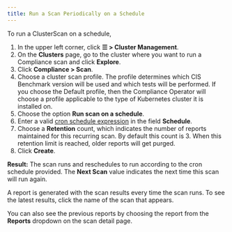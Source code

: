 ```yaml
---
title: Run a Scan Periodically on a Schedule
---
```


<head>
  <link rel="canonical" href="https://ranchermanager.docs.rancher.com/how-to-guides/advanced-user-guides/compliance-scan-guides/run-a-scan-periodically-on-a-schedule"/>
</head>

To run a ClusterScan on a schedule,

1. In the upper left corner, click **☰ > Cluster Management**.
1. On the **Clusters** page, go to the cluster where you want to run a Compliance scan and click **Explore**.
1. Click **Compliance > Scan**.
1. Choose a cluster scan profile. The profile determines which CIS Benchmark version will be used and which tests will be performed. If you choose the Default profile, then the Compliance Operator will choose a profile applicable to the type of Kubernetes cluster it is installed on.
1. Choose the option **Run scan on a schedule**.
1. Enter a valid <a href="https://en.wikipedia.org/wiki/Cron#CRON_expression" target="_blank">cron schedule expression</a> in the field **Schedule**.
1. Choose a **Retention** count, which indicates the number of reports maintained for this recurring scan. By default this count is 3. When this retention limit is reached, older reports will get purged.
1. Click **Create**.

**Result:** The scan runs and reschedules to run according to the cron schedule provided. The **Next Scan** value indicates the next time this scan will run again. 

A report is generated with the scan results every time the scan runs. To see the latest results, click the name of the scan that appears.

You can also see the previous reports by choosing the report from the **Reports** dropdown on the scan detail page.

